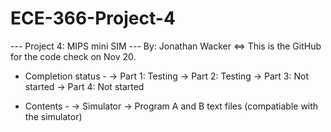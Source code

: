 # ECE-366-Project-4

--- Project 4: MIPS mini SIM ---
  By: Jonathan Wacker
<=> This is the GitHub for the code check on Nov 20.

- Completion status -
-> Part 1: Testing
-> Part 2: Testing
-> Part 3: Not started
-> Part 4: Not started

- Contents -
-> Simulator
-> Program A and B text files (compatiable with the simulator)
